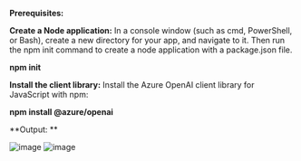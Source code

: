 **Prerequisites:**

**Create a Node application:**
In a console window (such as cmd, PowerShell, or Bash), create a new directory for your app, and navigate to it. Then run the npm init command to create a node application with a package.json file.

**npm init**

**Install the client library:**
Install the Azure OpenAI client library for JavaScript with npm:

**npm install @azure/openai**


**Output: **

![image](https://github.com/DreamBoyT/dall4-fun/assets/115417933/28276ec9-1424-45ca-b92c-df87b24bb8a9)
![image](https://github.com/DreamBoyT/dall4-fun/assets/115417933/4afbf092-0d66-4db8-9d3a-db158a5cc2ca)
